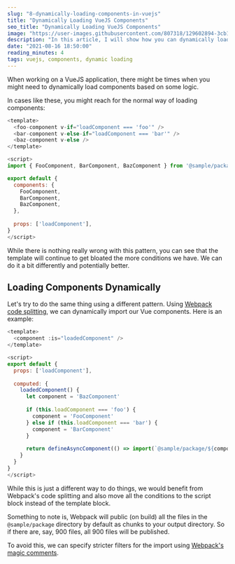 ```yaml
---
slug: "8-dynamically-loading-components-in-vuejs"
title: "Dynamically Loading VueJS Components"
seo_title: "Dynamically Loading VueJS Components"
image: "https://user-images.githubusercontent.com/807318/129602894-3cb1f7ff-0714-42fd-a2f3-3d62d6fbf695.jpeg"
description: "In this article, I will show how you can dynamically load components using webpacks codesplitting"
date: "2021-08-16 18:50:00"
reading_minutes: 4
tags: vuejs, components, dynamic loading
---
```


When working on a VueJS application, there might be times when you might need to dynamically load components based on some logic.

In cases like these, you might reach for the normal way of loading components:

```js
<template>
  <foo-component v-if="loadComponent === 'foo'" />
  <bar-component v-else-if="loadComponent === 'bar'" />
  <baz-component v-else />    
</template>

<script>
import { FooComponent, BarComponent, BazComponent } from '@sample/package'

export default {  
  components: {
    FooComponent,
    BarComponent,
    BazComponent,
  },
  
  props: ['loadComponent'],
}
</script>
```

While there is nothing really wrong with this pattern, you can see that the template will continue to get bloated the more conditions we have. We can do it a bit differently and potentially better.

## Loading Components Dynamically

Let's try to do the same thing using a different pattern. Using [Webpack code splitting](https://webpack.js.org/guides/code-splitting/), we can dynamically import our Vue components. Here is an example:

```js
<template>
  <component :is="loadedComponent" />
</template>

<script>
export default {  
  props: ['loadComponent'],
  
  computed: {
    loadedComponent() {
      let component = 'BazComponent'
      
      if (this.loadComponent === 'foo') {
        component = 'FooComponent'        
      } else if (this.loadComponent === 'bar') {
        component = 'BarComponent'
      }
      
      return defineAsyncComponent(() => import(`@sample/package/${component}`))
    }    
  }
}
</script>
```

While this is just a different way to do things, we would benefit from Webpack's code splitting and also move all the conditions to the script block instead of the template block.

Something to note is, Webpack will public (on build) all the files in the `@sample/package` directory by default as chunks to your output directory. So if there are, say, 900 files, all 900 files will be published.

To avoid this, we can specify stricter filters for the import using [Webpack's magic comments](https://webpack.js.org/api/module-methods/#magic-comments).
